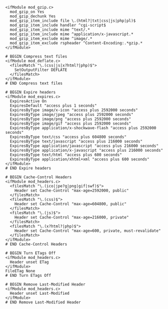 <!--
id: 26326449702
link: http://blog.hengkiardo.com/post/26326449702/compressing-and-caching-your-content-with-htaccess
slug: compressing-and-caching-your-content-with-htaccess
date: Mon Jul 02 2012 11:37:00 GMT+0700 (WIT)
publish: 2012-07-02
tags: htaccess, caching
title: Compressing and caching your content with .htaccess
-->


    <ifModule mod_gzip.c> 
      mod_gzip_on Yes
      mod_gzip_dechunk Yes
      mod_gzip_item_include file \.(html?|txt|css|js|php|pl)$
      mod_gzip_item_include handler ^cgi-script$
      mod_gzip_item_include mime ^text/.*
      mod_gzip_item_include mime ^application/x-javascript.*
      mod_gzip_item_exclude mime ^image/.*
      mod_gzip_item_exclude rspheader ^Content-Encoding:.*gzip.*
    </ifModule>

    # BEGIN Compress text files
    <ifModule mod_deflate.c>
      <filesMatch "\.(css|js|x?html?|php)$">
        SetOutputFilter DEFLATE
      </filesMatch>
    </ifModule>
    # END Compress text files
     
    # BEGIN Expire headers
    <ifModule mod_expires.c>
      ExpiresActive On
      ExpiresDefault "access plus 1 seconds"
      ExpiresByType image/x-icon "access plus 2592000 seconds"
      ExpiresByType image/jpeg "access plus 2592000 seconds"
      ExpiresByType image/png "access plus 2592000 seconds"
      ExpiresByType image/gif "access plus 2592000 seconds"
      ExpiresByType application/x-shockwave-flash "access plus 2592000 seconds"
      ExpiresByType text/css "access plus 604800 seconds"
      ExpiresByType text/javascript "access plus 216000 seconds"
      ExpiresByType application/javascript "access plus 216000 seconds"
      ExpiresByType application/x-javascript "access plus 216000 seconds"
      ExpiresByType text/html "access plus 600 seconds"
      ExpiresByType application/xhtml+xml "access plus 600 seconds"
    </ifModule>
    # END Expire headers
     
    # BEGIN Cache-Control Headers
    <ifModule mod_headers.c>
      <filesMatch "\.(ico|jpe?g|png|gif|swf)$">
        Header set Cache-Control "max-age=2592000, public"
      </filesMatch>
      <filesMatch "\.(css)$">
        Header set Cache-Control "max-age=604800, public"
      </filesMatch>
      <filesMatch "\.(js)$">
        Header set Cache-Control "max-age=216000, private"
      </filesMatch>
      <filesMatch "\.(x?html?|php)$">
        Header set Cache-Control "max-age=600, private, must-revalidate"
      </filesMatch>
    </ifModule>
    # END Cache-Control Headers

    # BEGIN Turn ETags Off
    <ifModule mod_headers.c>
      Header unset ETag
    </ifModule>
    FileETag None
    # END Turn ETags Off
     
    # BEGIN Remove Last-Modified Header
    <ifModule mod_headers.c>
      Header unset Last-Modified
    </ifModule>
    # END Remove Last-Modified Header

